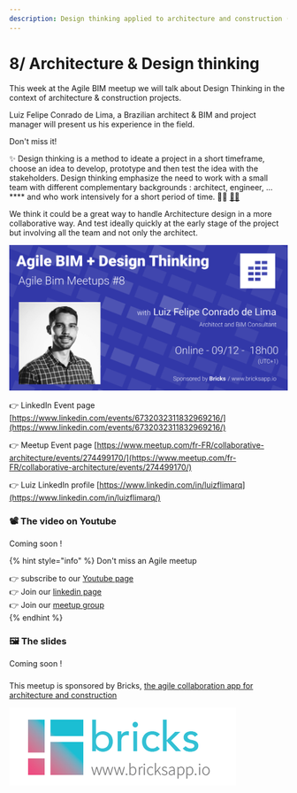 ```yaml
---
description: Design thinking applied to architecture and construction (AEC)
---
```


# 8/ Architecture & Design thinking

This week at the Agile BIM meetup we will talk about Design Thinking in the context of architecture & construction projects.  
  
Luiz Felipe Conrado de Lima, a Brazilian architect & BIM and project manager will present us his experience in the field.   
  
Don't miss it!

✨ Design thinking is a method to ideate a project in a short timeframe, choose an idea to develop, prototype and then test the idea with the stakeholders. Design thinking emphasize the need to work with a small team with different complementary backgrounds : architect, engineer, ... **** and who work intensively for a short period of time. 📐💼 [👷‍♀️](https://emojipedia.org/woman-construction-worker/)  
  
We think it could be a great way to handle Architecture design in a more collaborative way. And test ideally quickly at the early stage of the project but involving all the team and not only the architect.

![Luiz de Lima presentation of Design Thinking applies to architecture &amp; construction](../../.gitbook/assets/agile-bim-meetup-8-linkedin.png)

👉 LinkedIn Event page [https://www.linkedin.com/events/6732032311832969216/](https://www.linkedin.com/events/6732032311832969216/)

👉 Meetup Event page [https://www.meetup.com/fr-FR/collaborative-architecture/events/274499170/](https://www.meetup.com/fr-FR/collaborative-architecture/events/274499170/)

👉 Luiz LinkedIn profile [https://www.linkedin.com/in/luizflimarq](https://www.linkedin.com/in/luizflimarq/)  


### 📽️ The video on Youtube 

Coming soon ! 

{% hint style="info" %}
Don't miss an Agile meetup

👉 subscribe to our [Youtube page ](https://www.youtube.com/channel/UCTjcoh157n3hxKCxpEvfqeQ)  
👉 Join our [linkedin page](https://www.linkedin.com/events/6732032311832969216/)  
👉 Join our [meetup group](https://www.meetup.com/fr-FR/collaborative-architecture)  
{% endhint %}

### 🖼️ The slides 

Coming soon ! 



### 

This meetup is sponsored  by Bricks, [the agile collaboration app for architecture and construction](https://www.bricksapp.io?utm_medium=agileBIM&utm_campaign=page)

![Bricks Logo](../../.gitbook/assets/bricks-logo-2019_bricks-logo-full.png)

